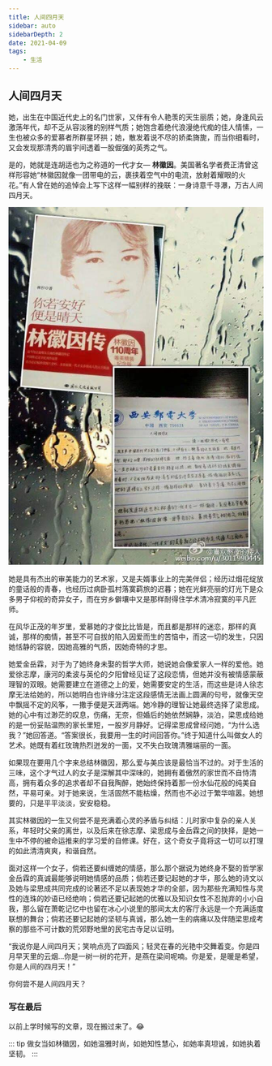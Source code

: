 ```yaml
---
title: 人间四月天
sidebar: auto
sidebarDepth: 2
date: 2021-04-09
tags:
    - 生活
---
```


## 人间四月天

她，出生在中国近代史上的名门世家，又伴有令人艳羡的天生丽质；她，身逢风云激荡年代，却不乏从容淡雅的别样气质；她饱含着绝代浪漫绝代痴的佳人情愫，一生也被众多的爱慕者所群星环拱；她，散发着说不尽的娇柔旖旎，而当你细看时，又会发现那清秀的眉宇间透着一股倔强的英秀之气。

是的，她就是连胡适也为之称道的一代才女— **林徽因**。美国著名学者费正清曾这样形容她“林徽因就像一团带电的云，裹挟着空气中的电流，放射着耀眼的火花。”有人曾在她的追悼会上写下这样一幅别样的挽联：一身诗意千寻瀑，万古人间四月天。

![微博图](https://raw.githubusercontent.com/AprilTong/image/master/img/14731617958830_.pic.jpg)

她是具有杰出的审美能力的艺术家，又是夫婿事业上的完美伴侣；经历过烟花绽放的童话般的青春，也经历过病卧孤村落寞羁旅的迟暮；她在光鲜亮丽的灯光下是众多男子仰视的奇异女子，而在穷乡僻壤中又是那样耐得住学术清冷寂寞的平凡匠师。

在风华正茂的年岁里，爱慕她的才俊比比皆是，而且都是那样的迷恋，那样的真诚，那样的痴情，甚至不可自拔的陷入因爱而生的苦恼中，而这一切的发生，只因她恬静的容貌，因她高雅的气质，因她奇特的才思。

她爱金岳霖，对于为了她终身未娶的哲学大师，她说她会像爱家人一样的爱他。她爱徐志摩，康河的柔波与英伦的夕阳曾经见证了这段恋情，但她并没有被情感蒙蔽理智的双眼。她需要建立在道德之上的爱，她需要安定的生活，而这些是诗人徐志摩无法给她的，所以她明白也许缘分注定这段感情无法画上圆满的句号，就像天空中飘摇不定的风筝，一撒手便是天涯两端。她冷静的理智让她最终选择了梁思成。她的心中有过渺茫的叹息，伤痛，无奈，但婚后的她依然娴静，淡泊，梁思成给她的是一份妥贴温煦的家长里短，一股岁月静好。记得梁思成曾经问她，“为什么选我？”她回答道。“答案很长，我要用一生的时间回答你。”终于知道什么叫做女人的艺术。她既有着红玫瑰热烈迸发的一面，又不失白玫瑰清雅端丽的一面。

如果现在要用几个字来总结林徽因，那么爱与美应该是最恰当不过的。对于生活的三味，这个才气过人的女子是深解其中深味的，她拥有着傲然的家世而不自恃清高，拥有着众多的追求者却不自我陶醉，她始终保持着那一份水仙花般的纯美自然，平易可亲。对于她来说，生活固然不能枯燥，然而也不必过于繁华喧嚣。她想要的，只是平平淡淡，安安稳稳。

其实林徽因的一生又何尝不是充满着心灵的矛盾与纠结：儿时家中复杂的亲人关系，年轻时父亲的离世，以及后来在徐志摩、梁思成与金岳霖之间的抉择，是她一生中不停的被命运推来的学习爱的自修课。好在，这个奇女子竟将这一切可以打理的如此清清爽爽，和谐自然。

面对这样一个女子，倘若还要纠缠她的情感，那么那个据说为她终身不娶的哲学家金岳霖的真诚最能够说明她情感的品质；倘若还要记起她的才华，那么她的诗文以及她与梁思成共同完成的论著还不足以表现她才华的全部，因为那些充满知性与灵性的连珠的妙语已经绝响；倘若还要记起她的优雅以及知识女性不忍抛弃的小小自我，那么留在萧乾记忆中也留在冰心小说里的那间太太的客厅永远是一个充满适度联想的舞台；倘若还要记起她的坚韧与真诚，那么她一生的病痛以及伴随梁思成考察的那些不可计数的荒郊野地里的民宅古寺足以证明。

“我说你是人间四月天；笑响点亮了四面风；轻灵在春的光艳中交舞着变。你是四月早天里的云烟...你是一树一树的花开，是燕在梁间呢喃。你是爱，是暖是希望，你是人间的四月天！”

你何尝不是人间四月天？

### 写在最后

以前上学时候写的文章，现在搬过来了。😂

::: tip
做女当如林徽因，如她温雅时尚，如她知性慧心，如她率真坦诚，如她执着坚韧。
:::
